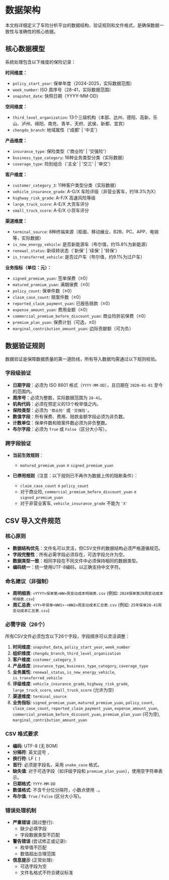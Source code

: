 # 数据架构

本文档详细定义了车险分析平台的数据结构、验证规则和文件格式，是确保数据一致性与准确性的核心依据。

## 核心数据模型

系统处理包含以下维度的保险记录：

**时间维度：**
- `policy_start_year`: 保单年度（2024-2025，实际数据范围）
- `week_number`: ISO 周序号（28-41，实际数据范围）
- `snapshot_date`: 快照日期（YYYY-MM-DD）

**空间维度：**
- `third_level_organization`: 13个三级机构（本部、达州、德阳、高新、乐山、泸州、绵阳、南充、青羊、天府、武侯、新都、宜宾）
- `chengdu_branch`: 地域属性（'成都' | '中支'）

**产品维度：**
- `insurance_type`: 保险类型（'商业险' | '交强险'）
- `business_type_category`: 16种业务类型分类（实际数据）
- `coverage_type`: 险别组合（'主全' | '交三' | '单交'）

**客户维度：**
- `customer_category_3`: 11种客户类型分类（实际数据）
- `vehicle_insurance_grade`: A-G/X 车险评级（非营业客车，约18.3%为X）
- `highway_risk_grade`: A-F/X 高速风险等级
- `large_truck_score`: A-E/X 大货车评分
- `small_truck_score`: A-E/X 小货车评分

**渠道维度：**
- `terminal_source`: 8种终端来源（柜面、移动展业、B2B、PC、APP、电销等，实际数据）
- `is_new_energy_vehicle`: 是否新能源车（布尔值，约15.8%为新能源）
- `renewal_status`: 新续转状态（'新保' | '续保' | '转保'）
- `is_transferred_vehicle`: 是否过户车（布尔值，约9.1%为过户车）

**业务指标（单位：元）：**
- `signed_premium_yuan`: 签单保费（≥0）
- `matured_premium_yuan`: 满期保费（≥0）
- `policy_count`: 保单件数（≥0）
- `claim_case_count`: 赔案件数（≥0）
- `reported_claim_payment_yuan`: 已报告赔款（≥0）
- `expense_amount_yuan`: 费用金额（≥0）
- `commercial_premium_before_discount_yuan`: 商业险折前保费（≥0）
- `premium_plan_yuan`: 保费计划（可选，≥0）
- `marginal_contribution_amount_yuan`: 边际贡献额（可为负）

## 数据验证规则

数据验证是保障数据质量的第一道防线，所有导入数据均需通过以下规则校验。

### 字段级验证

- **日期字段**：必须为 ISO 8601 格式（`YYYY-MM-DD`），且日期在 `2020-01-01` 至今的范围内。
- **周序号**：必须为整数，实际数据范围为 `28-41`。
- **机构代码**：必须在预定义的13个枚举值之内。
- **保险类型**：必须为 `'商业险'` 或 `'交强险'`。
- **数值字段**：所有保费、费用、赔款金额字段必须为非负数。
- **计数单位**：保单件数和赔案件数必须为非负整数。
- **布尔字段**：必须为 `True` 或 `False`（区分大小写）。

### 跨字段验证

- **当前生效规则**：
  - `matured_premium_yuan` ≤ `signed_premium_yuan`

- **已停用规则**（注意：以下规则已不再作为数据上传的阻断条件）：
  - `claim_case_count` ≤ `policy_count`
  - 对于商业险, `commercial_premium_before_discount_yuan` ≥ `signed_premium_yuan`
  - 对于非营业客车, `vehicle_insurance_grade` 不能为 `'X'`

## CSV 导入文件规范

### 核心原则

- **数据结构优先**：文件名可以灵活，但CSV文件的数据结构必须严格遵循规范。
- **字段完整性**：所有必需字段必须存在，可选字段允许为空。
- **数据类型一致**：相同字段在不同文件中必须保持相同的数据类型。
- **编码统一**：统一使用UTF-8编码，以正确支持中文字符。

### 命名建议（非强制）

- **周明细表**: `<YYYY>保单第<WW>周变动成本明细表.csv` (例如: `2024保单第28周变动成本明细表.csv`)
- **周汇总表**: `<YY>年保单<WW1>-<WW2>周变动成本汇总表.csv` (例如: `25年保单28-41周变动成本汇总表.csv`)

### 必需字段（26个）

所有CSV文件必须包含以下26个字段，字段顺序可以灵活调整：

1.  **时间维度**: `snapshot_date`, `policy_start_year`, `week_number`
2.  **组织维度**: `chengdu_branch`, `third_level_organization`
3.  **客户维度**: `customer_category_3`
4.  **产品维度**: `insurance_type`, `business_type_category`, `coverage_type`
5.  **业务属性**: `renewal_status`, `is_new_energy_vehicle`, `is_transferred_vehicle`
6.  **评级维度**: `vehicle_insurance_grade`, `highway_risk_grade`, `large_truck_score`, `small_truck_score` (允许为空)
7.  **渠道维度**: `terminal_source`
8.  **业务指标**: `signed_premium_yuan`, `matured_premium_yuan`, `policy_count`, `claim_case_count`, `reported_claim_payment_yuan`, `expense_amount_yuan`, `commercial_premium_before_discount_yuan`, `premium_plan_yuan` (可为空), `marginal_contribution_amount_yuan`

### CSV 格式要求

- **编码**: UTF-8 (无 BOM)
- **分隔符**: 英文逗号 `,`
- **换行符**: LF (`
`)
- **首行**: 必须是字段名，采用 `snake_case` 格式。
- **缺失值**: 对于可选字段（如评级字段和 `premium_plan_yuan`），使用空字符串表示。
- **日期格式**: `YYYY-MM-DD`
- **数值格式**: 不含千分位分隔符，小数点使用 `.`。
- **布尔值**: `True` / `False` (区分大小写)。

### 错误处理机制

- **严重错误** (跳过整行):
  - 缺少必填字段
  - 字段数据类型不匹配
- **警告错误** (尝试修正或记录):
  - 枚举值不匹配
  - 数值超出合理范围
- **信息提示** (正常处理):
  - 可选字段为空
  - 文件名格式不符合建议标准